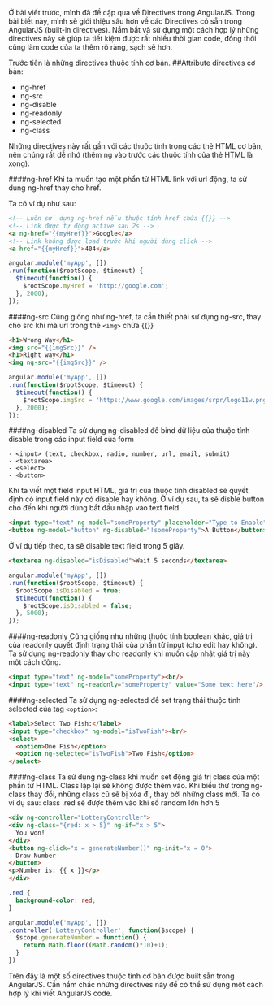 Ở bài viết trước, mình đã đề cập qua về Directives trong AngularJS. Trong bài biết này, mình sẽ giới thiệu sâu hơn về các Directives có sẵn trong AngularJS (built-in directives). Nắm bắt và sử dụng một cách hợp lý những directives này sẽ giúp ta tiết kiệm được rất nhiều thời gian code, đồng thời cũng làm code của ta thêm rõ ràng, sạch sẽ hơn.

Trước tiên là những directives thuộc tính cơ bản.
##Attribute directives cơ bản:
- ng-href
- ng-src
- ng-disable
- ng-readonly
- ng-selected
- ng-class

Những directives này rất gần với các thuộc tính trong các thẻ HTML cơ bản, nên chúng rất dễ nhớ (thêm ng vào trước các thuộc tính của thẻ HTML là xong).

####ng-href
Khi ta muốn tạo một phần tử HTML link với url động, ta sử dụng ng-href thay cho href.

Ta có ví dụ như sau:
```HTML
<!-- Luôn sử dụng ng-href nếu thuộc tính href chứa {{}} -->
<!-- Link được tự động active sau 2s -->
<a ng-href="{{myHref}}">Google</a>
<!-- Link không được load trước khi người dùng click -->
<a href="{{myHref}}">404</a>
```

```Javascript
angular.module('myApp', [])
.run(function($rootScope, $timeout) {
  $timeout(function() {
    $rootScope.myHref = 'http://google.com';
  }, 2000);
});
```

####ng-src
Cũng giống như ng-href, ta cần thiết phải sử dụng ng-src, thay cho src khi mà url trong thẻ ```<img>``` chứa {{}}
```HTML
<h1>Wrong Way</h1>
<img src="{{imgSrc}}" />
<h1>Right way</h1>
<img ng-src="{{imgSrc}}" />
```

```Javascript
angular.module('myApp', [])
.run(function($rootScope, $timeout) {
  $timeout(function() {
    $rootScope.imgSrc = 'https://www.google.com/images/srpr/logo11w.png';
  }, 2000);
});
```

####ng-disabled
Ta sử dụng ng-disabled để bind dữ liệu của thuộc tính disable trong các input field của form
```
- <input> (text, checkbox, radio, number, url, email, submit)
- <textarea>
- <select>
- <button>
```

Khi ta viết một field input HTML, giá trị của thuộc tính disabled sẽ quyết định có input field này có disable hay không.
Ở ví dụ sau, ta sẽ disble button cho đến khi người dùng bắt đầu nhập vào text field
```HTML
<input type="text" ng-model="someProperty" placeholder="Type to Enable">
<button ng-model="button" ng-disabled="!someProperty">A Button</button>
```

Ở ví dụ tiếp theo, ta sẽ disable text field trong 5 giây.
```HTML
<textarea ng-disabled="isDisabled">Wait 5 seconds</textarea>
```

```Javascript
angular.module('myApp', [])
.run(function($rootScope, $timeout) {
  $rootScope.isDisabled = true;
  $timeout(function() {
    $rootScope.isDisabled = false;
  }, 5000);
});
```

####ng-readonly
Cũng giống như những thuộc tính boolean khác, giá trị của readonly quyết định trạng thái của phần tử input (cho edit hay không).
Ta sử dụng ng-readonly thay cho readonly khi muốn cập nhật giá trị này một cách động.

```HTML
<input type="text" ng-model="someProperty"><br/>
<input type="text" ng-readonly="someProperty" value="Some text here"/>
```

####ng-selected
Ta sử dụng ng-selected để set trạng thái thuộc tính selected của tag ```<option>```:

```HTML
<label>Select Two Fish:</label>
<input type="checkbox" ng-model="isTwoFish"><br/>
<select>
  <option>One Fish</option>
  <option ng-selected="isTwoFish">Two Fish</option>
</select>
```

####ng-class
Ta sử dụng ng-class khi muốn set động giá trị class của một phần tử HTML. Class lặp lại sẽ không được thêm vào.
Khi biểu thứ trong ng-class thay đổi, những class cũ sẽ bị xóa đi, thay bởi những class mới.
Ta có ví dụ sau: class .red sẽ được thêm vào khi số random lớn hơn 5
```HTML
<div ng-controller="LotteryController">
<div ng-class="{red: x > 5}" ng-if="x > 5">
  You won!
</div>
<button ng-click="x = generateNumber()" ng-init="x = 0">
  Draw Number
</button>
<p>Number is: {{ x }}</p>
</div>
```

```CSS
.red {
  background-color: red;
}
```

```Javascript
angular.module('myApp', [])
.controller('LotteryController', function($scope) {
  $scope.generateNumber = function() {
    return Math.floor((Math.random()*10)+1);
  }
})
```

Trên đây là một số  directives thuộc tính cơ bản được built sẵn trong AngularJS. Cần nắm chắc những directives này để có thể sử dụng một cách hợp lý khi viết AngularJS code.












